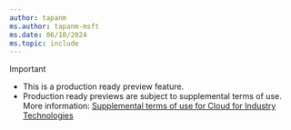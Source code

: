 ```yaml
---
author: tapanm
ms.author: tapanm-msft
ms.date: 06/10/2024
ms.topic: include
---
```


> [!IMPORTANT]
> - This is a production ready preview feature. 
> - Production ready previews are subject to supplemental terms of use. More information: [Supplemental terms of use for Cloud for Industry Technologies](https://go.microsoft.com/fwlink/?linkid=2216214)
